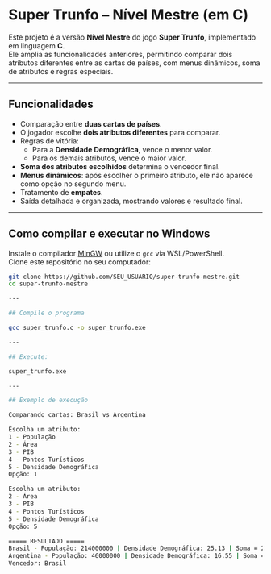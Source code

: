 # Super Trunfo – Nível Mestre (em C)

Este projeto é a versão **Nível Mestre** do jogo **Super Trunfo**, implementado em linguagem **C**.  
Ele amplia as funcionalidades anteriores, permitindo comparar dois atributos diferentes entre as cartas de países, com menus dinâmicos, soma de atributos e regras especiais.

---

## Funcionalidades

- Comparação entre **duas cartas de países**.
- O jogador escolhe **dois atributos diferentes** para comparar.
- Regras de vitória:
  - Para a **Densidade Demográfica**, vence o menor valor.
  - Para os demais atributos, vence o maior valor.
- **Soma dos atributos escolhidos** determina o vencedor final.
- **Menus dinâmicos**: após escolher o primeiro atributo, ele não aparece como opção no segundo menu.
- Tratamento de **empates**.
- Saída detalhada e organizada, mostrando valores e resultado final.

---

## Como compilar e executar no Windows

 Instale o compilador [MinGW](http://mingw-w64.org) ou utilize o `gcc` via WSL/PowerShell.  
 Clone este repositório no seu computador:

   ```bash
   git clone https://github.com/SEU_USUARIO/super-trunfo-mestre.git
   cd super-trunfo-mestre

---

## Compile o programa

gcc super_trunfo.c -o super_trunfo.exe

---

## Execute:

super_trunfo.exe

---

## Exemplo de execução

Comparando cartas: Brasil vs Argentina

Escolha um atributo:
1 - População
2 - Área
3 - PIB
4 - Pontos Turísticos
5 - Densidade Demográfica
Opção: 1

Escolha um atributo:
2 - Área
3 - PIB
4 - Pontos Turísticos
5 - Densidade Demográfica
Opção: 5

===== RESULTADO =====
Brasil - População: 214000000 | Densidade Demográfica: 25.13 | Soma = 214000025.13
Argentina - População: 46000000 | Densidade Demográfica: 16.55 | Soma = 46000016.55
Vencedor: Brasil
